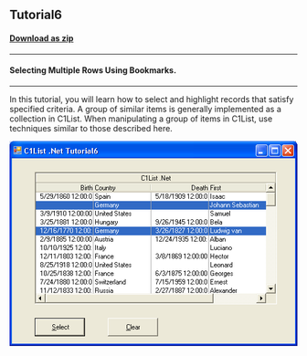 ## Tutorial6
#### [Download as zip](https://grapecity.github.io/DownGit/#/home?url=https://github.com/GrapeCity/ComponentOne-WinForms-Samples/tree/master/NetFramework\List\CS\Tutorials\Tutorial6)
____
#### Selecting Multiple Rows Using Bookmarks.
____
In this tutorial, you will learn how to select and highlight records that satisfy specified criteria.
A group of similar items is generally implemented as a collection in C1List.
When manipulating a group of items in C1List, use techniques similar to those described here.

![screenshot](screenshot.PNG)
